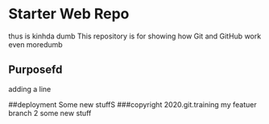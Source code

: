 # Starter Web Repo
thus is kinhda dumb
This repository is for showing how Git and GitHub work
even moredumb
## Purposefd
adding a line

##deployment
Some new stuffS
###copyright
2020.git.training
my featuer branch 2
some new stuff